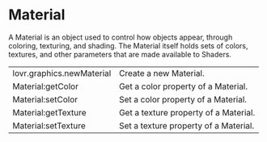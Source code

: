 <!--
category: reference
-->

Material
===

A Material is an object used to control how objects appear, through coloring, texturing, and shading.
The Material itself holds sets of colors, textures, and other parameters that are made available to
Shaders.

<table>
<tr>
  <td class="pre">lovr.graphics.newMaterial</td>
  <td>Create a new Material.</td>
</tr>

<tr>
  <td class="pre">Material:getColor</td>
  <td>Get a color property of a Material.</td>
</tr>

<tr>
  <td class="pre">Material:setColor</td>
  <td>Set a color property of a Material.</td>
</tr>

<tr>
  <td class="pre">Material:getTexture</td>
  <td>Get a texture property of a Material.</td>
</tr>

<tr>
  <td class="pre">Material:setTexture</td>
  <td>Set a texture property of a Material.</td>
</tr>
</table>
